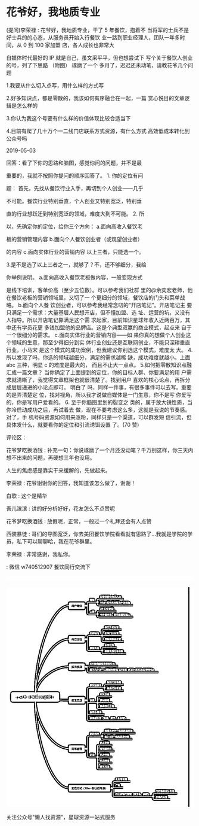# 花爷好，我地质专业

(提问)李荣禄 : 花爷好，我地质专业，干了 5 年餐饮，抱着不 当将军的士兵不是好士兵的的心态，从服务员开始入行餐饮 业一路到职业经理人，团队一年多时间，从 0 到 100 家加盟 店，各人成长也非常大

自媒体时代最好的 IP 就是自己，虽文采平平，但也想尝试下 写个关于餐饮人创业的号，列了下思路 （附图） 琢磨了一个 多月了，迟迟还未动笔，请教花爷几个问题

1.我要从什么切入点写，用什么样的方式写

2.好多知识点，都是零散的，我该如何有序融合在一起，一篇 赏心悦目的文章逻辑是怎么样的

3.你认为我这个号要有什么样的价值体现比较合适当下

4.目前有爬了几十万个一二线门店联系方式资源，有什么方式 高效低成本转化到公众号吗

2019-05-03

回答：看了下你的思路和脑图，感觉你问的问题，并不是最

重要的，我就不按照你提问的顺序回答了。 1\. 你的定位有问

题： 首先，先找从餐饮行业入手，再切到个人创业——几乎

不可能。餐饮行业特别垂直，个人创业又特别宽泛，特别垂

直的行业想跃迁到特别宽泛的领域，难度大到不可能。 2\. 所

以，先确定你的定位，给你三个方向： a.面向高收入餐饮老

板的营销管理内容 b.面向个人餐饮创业者（或观望创业者）

的内容 c.面向实体行业的营销内容 以上三者，只能选一个。

3.是不是选了以上三者之一，就够了？不，还不够细分，我给

你举例说明。 a.面向高收入餐饮老板做内容，一般变现方式

是线下培训，客单价高（至少五位数）。可以参考我们社群 里的@余奕宏老师，他在餐饮老板的营销领域里，又切了一 个更细分的领域，餐饮店的门头和菜单战略。 b.面向个人餐 饮创业者，可以参考我经常念叨的“开店笔记”。开店笔记主 要只满足一个需求：大量基层人民想开店，但不懂加盟、选 址、运营的坑，又没有人指导。所以开店笔记靠满足这个需 求起家，目前知识星球年收入近两百万，其中还有学员花更 多钱加盟他的品牌店。这是个典型双赢的商业模式，起点来 自于一个很细分的需求。 c.面向实体行业的营销内容——如 果你真的想做个人创业这个领域的生意，那至少得细分到实 体行业创业还是互联网创业，不能只深耕垂直行业。小马宋 是这个模式的成功案例，但我建议你别选这个模式，难度太 大。 4\. 所以发现了吗，你选的领域越细分，满足的需求越稀 缺，成功难度就越小。上面 abc 三种，明显 c 的难度是最大的， 而且不止大一点点。 5.如何把零散知识点融汇成一篇文章？ 当你确定了上面提到的定位，你的目标人群、你要满足的用 户需求就清晰了，我觉得文章框架也就很清楚了。找到用户 喜欢的核心论点，再拆分成层层递进的小论点即可。 明白了 吗，同样一件事，有很多事件可以去写。重要的是弄清楚定 位，找对视角，所以我才说做自媒体是一门生意，你不是写 你爱写的，你是写用户爱看的。 6\. 至于你脑图里划的裂变之 类的，属于放大镜性质，当你冷启动成功之后，再试着去 做，现在不要考虑这么多，这就是我说的节奏感。 对了，手 机号码资源如何用来涨粉，同样只是一个渠道，可以群发短 信引流，但具体发什么，就要看你的定位和引流诱饵设置 了。(70 赞)

评论区：

花爷梦呓换酒钱 : 补充一句：你说琢磨了一个月还没动笔？千万别这样，你三天内想不出来的问题，再硬想三年也没用。

人生的焦虑感是靠实干来缓解的，先做起来。

李荣禄 : 花爷谢谢你的回答，我知道该怎么做了，谢谢！

白歌 : 这个是精华

吾儿滨滨 : 讲的好分析好好，花友怎么不点赞呢

花爷梦呓换酒钱 : 放假呢，正常，一般过一个礼拜还会有人点赞

西装暴徒 : 哥们的导图宽泛，你去美团餐饮学院看看就有思路了…我就是学院的学员，私下可以聊聊哈，我在花爷群里。

李荣禄 : 非常感谢，我私你。

: 微信 w740512907 餐饮同行交流下

![image](img/Image_361.png)

![image](img/Image_362.png)

关注公众号"懒人找资源"，星球资源一站式服务